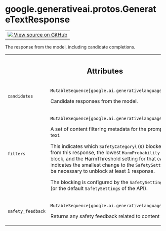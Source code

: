 
# google.generativeai.protos.GenerateTextResponse

<!-- Insert buttons and diff -->

<table class="tfo-notebook-buttons tfo-api nocontent">
<td>
  <a target="_blank" href="https://github.com/googleapis/google-cloud-python/tree/main/packages/google-ai-generativelanguage/google/ai/generativelanguage_v1beta/types/text_service.py#L188-L226">
    <img src="https://www.tensorflow.org/images/GitHub-Mark-32px.png" />
    View source on GitHub
  </a>
</td>
</table>



The response from the model, including candidate completions.

<!-- Placeholder for "Used in" -->




<!-- Tabular view -->
 <table class="responsive fixed orange">
<colgroup><col width="214px"><col></colgroup>
<tr><th colspan="2"><h2 class="add-link">Attributes</h2></th></tr>

<tr>
<td>

`candidates`<a id="candidates"></a>

</td>
<td>

`MutableSequence[google.ai.generativelanguage.TextCompletion]`

Candidate responses from the model.

</td>
</tr><tr>
<td>

`filters`<a id="filters"></a>

</td>
<td>

`MutableSequence[google.ai.generativelanguage.ContentFilter]`

A set of content filtering metadata for the prompt and
response text.

This indicates which ``SafetyCategory``\ (s) blocked a
candidate from this response, the lowest ``HarmProbability``
that triggered a block, and the HarmThreshold setting for
that category. This indicates the smallest change to the
``SafetySettings`` that would be necessary to unblock at
least 1 response.

The blocking is configured by the ``SafetySettings`` in the
request (or the default ``SafetySettings`` of the API).

</td>
</tr><tr>
<td>

`safety_feedback`<a id="safety_feedback"></a>

</td>
<td>

`MutableSequence[google.ai.generativelanguage.SafetyFeedback]`

Returns any safety feedback related to
content filtering.

</td>
</tr>
</table>



